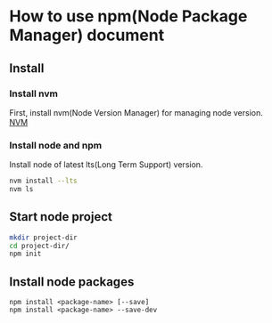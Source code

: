 # How to use npm(Node Package Manager)  document

## Install
### Install nvm
First, install nvm(Node Version Manager) for managing node version.<br>
[NVM](https://github.com/nvm-sh/nvm)

### Install node and npm
Install node of latest lts(Long Term Support) version.
```sh
nvm install --lts
nvm ls
```

## Start node project
```sh
mkdir project-dir
cd project-dir/
npm init
```

## Install node packages
```
npm install <package-name> [--save]
npm install <package-name> --save-dev
```
